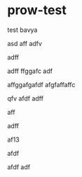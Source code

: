 # prow-test
test
bavya

asd
aff
adfv


adff

adff
ffggafc
adf

affggafgafdf
afgfaffaffc

qfv
afdf
adff

aff

adff


af13


afdf

afdf
adf

